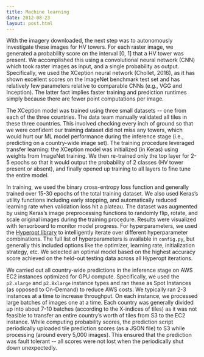 ```yaml
---
title: Machine learning
date: 2012-08-23
layout: post.html
---
```


With the imagery downloaded, the next step was to autonomously investigate these images for HV towers. For each raster image, we generated a probability score on the interval [0, 1] that a HV tower was present. We accomplished this using a convolutional neural network (CNN) which took raster images as input, and a single probability as output. Specifically, we used the XCeption neural network (Chollet, 2016), as it has shown excellent scores on the ImageNet benchmark test set and has relatively few parameters relative to comparable CNNs (e.g., VGG and Inception). The latter fact implies faster training and prediction runtimes simply because there are fewer point computations per image.

The XCeption model was trained using three small datasets -- one from each of the three countries. The data team manually validated all tiles in these three countries. This involved checking every inch of ground so that we were confident our training dataset did not miss any towers, which would hurt our ML model performance during the inference stage (i.e., predicting on a country-wide image set). The training procedure leveraged transfer learning: the XCeption model was initialized (in Keras) using weights from ImageNet training. We then re-trained only the top layer for 2-5 epochs so that it would output the probability of 2 classes (HV tower present or absent), and finally opened up training to all layers to fine tune the entire model. 

In training, we used the binary cross-entropy loss function and generally trained over 15-30 epochs of the total training dataset. We also used Keras’s utility functions including early stopping, and automatically reduced learning rate when validation loss hit a plateau. The dataset was augmented by using Keras’s image preprocessing functions to randomly flip, rotate, and scale original images during the training procedure. Results were visualized with tensorboard to monitor model progress. For hyperparameters, we used the [Hyperopt library](https://github.com/hyperopt/hyperopt) to intelligently iterate over different hyperparameter combinations. The full list of hyperparameters is available in `config.py`, but generally this included options like the optimizer, learning rate, initialization strategy, etc. We selected an optimal model based on the highest accuracy score achieved on the held-out testing data across all Hyperopt iterations. 

We carried out all country-wide predictions in the inference stage on AWS EC2 instances optimized for GPU compute. Specifically, we used the `p2.xlarge` and `p2.8xlarge` instance types and ran these as Spot Instances (as opposed to On-Demand) to reduce AWS costs. We typically ran 2-3 instances at a time to increase throughput. On each instance, we processed large batches of images one at a time. Each country was generally divided up into about 7-10 batches (according to the X-indices of tiles) as it was not feasible to transfer an entire country’s worth of tiles from S3 to the EC2 instance. While computing probability scores, the prediction script periodically uploaded tile prediction scores (as a JSON file) to S3 while processing (around every 5,000 images). This ensured that the prediction was fault tolerant -- all scores were not lost when the periodically shut down unexpectedly.
